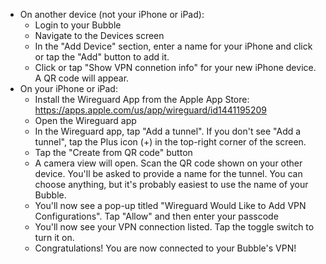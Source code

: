 * On another device (not your iPhone or iPad):
   * Login to your Bubble
   * Navigate to the Devices screen
   * In the "Add Device" section, enter a name for your iPhone and click or tap the "Add" button to add it.
   * Click or tap "Show VPN connetion info" for your new iPhone device. A QR code will appear.
* On your iPhone or iPad:
   * Install the Wireguard App from the Apple App Store: https://apps.apple.com/us/app/wireguard/id1441195209
   * Open the Wireguard app
   * In the Wireguard app, tap "Add a tunnel". If you don't see "Add a tunnel", tap the Plus icon (+) in the top-right corner of the screen.
   * Tap the "Create from QR code" button
   * A camera view will open. Scan the QR code shown on your other device. You'll be asked to provide a name for the tunnel. You can choose anything, but it's probably easiest to use the name of your Bubble.
   * You'll now see a pop-up titled "Wireguard Would Like to Add VPN Configurations". Tap "Allow" and then enter your passcode
   * You'll now see your VPN connection listed. Tap the toggle switch to turn it on.
   * Congratulations! You are now connected to your Bubble's VPN!
